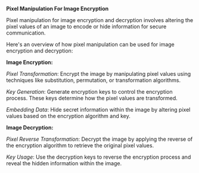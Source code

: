 **Pixel Manipulation For Image Encryption** 

Pixel manipulation for image encryption and decryption involves altering the pixel values of an image to encode or hide information for secure communication. 

Here's an overview of how pixel manipulation can be used for image encryption and decryption:

**Image Encryption:**

_Pixel Transformation_: Encrypt the image by manipulating pixel values using techniques like substitution, permutation, or transformation algorithms.

_Key Generation_: Generate encryption keys to control the encryption process. These keys determine how the pixel values are transformed.

_Embedding Data_: Hide secret information within the image by altering pixel values based on the encryption algorithm and key.

**Image Decryption:**

_Pixel Reverse Transformation_: Decrypt the image by applying the reverse of the encryption algorithm to retrieve the original pixel values.

_Key Usage_: Use the decryption keys to reverse the encryption process and reveal the hidden information within the image.
